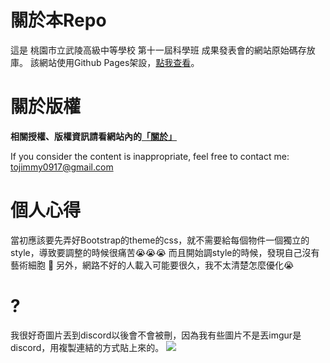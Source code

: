 # 關於本Repo
這是 桃園市立武陵高級中等學校 第十一屆科學班 成果發表會的網站原始碼存放庫。
該網站使用Github Pages架設，[點我查看](https://xtaiwanpinglord.github.io/WLSH11th-Presentation/index.html)。

# 關於版權
**相關授權、版權資訊請看網站內的**[**「關於」**](https://xtaiwanpinglord.github.io/WLSH11th-Presentation/about.html)

If you consider the content is inappropriate, feel free to contact me: tojimmy0917@gmail.com

# 個人心得
當初應該要先弄好Bootstrap的theme的css，就不需要給每個物件一個獨立的style，導致要調整的時候很痛苦:sob::sob::sob:
而且開始調style的時候，發現自己沒有藝術細胞 :thinking:
另外，網路不好的人載入可能要很久，我不太清楚怎麼優化:sob:

# ?
我很好奇圖片丟到discord以後會不會被刪，因為我有些圖片不是丟imgur是discord，用複製連結的方式貼上來的。
![](https://media.discordapp.net/attachments/917393598826315776/1067371202521354250/20230123_000854.jpg)